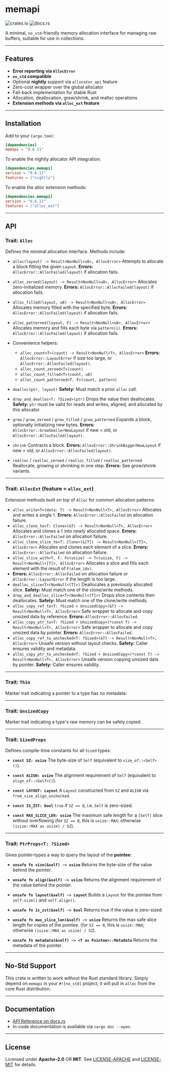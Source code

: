 # memapi

![crates.io](https://img.shields.io/crates/v/memapi.svg) ![docs.rs](https://docs.rs/memapi/badge.svg)

A minimal, `no_std`-friendly memory allocation interface for managing raw buffers, suitable for use in collections.

---

## Features

* **Error reporting via `AllocError`**
* **`no_std` compatible**
* Optional **nightly** support via `allocator_api` feature
* Zero-cost wrapper over the global allocator
* Fall-back implementation for stable Rust
* Allocation, deallocation, grow/shrink, and realloc operations
* **Extension methods via `alloc_ext` feature**

---

## Installation

Add to your `Cargo.toml`:

```toml
[dependencies]
memapi = "0.6.11"
```

To enable the nightly allocator API integration:

```toml
[dependencies.memapi]
version = "0.6.11"
features = ["nightly"]
```

To enable the alloc extension methods:

```toml
[dependencies.memapi]
version = "0.6.11"
features = ["alloc_ext"]
```

---

## API

### Trait: `Alloc`

Defines the minimal allocation interface. Methods include:

* `alloc(layout) -> Result<NonNull<u8>, AllocError>`
  Attempts to allocate a block fitting the given `Layout`.
  **Errors:** `AllocError::AllocFailed(layout)` if allocation fails.
* `alloc_zeroed(layout) -> Result<NonNull<u8>, AllocError>`
  Allocates zero-initialized memory.
  **Errors:** `AllocError::AllocFailed(layout)` if allocation fails.
* `alloc_filled(layout, u8) -> Result<NonNull<u8>, AllocError>`
  Allocates memory filled with the specified byte.
  **Errors:** `AllocError::AllocFailed(layout)` if allocation fails.
* `alloc_patterned(layout, F) -> Result<NonNull<u8>, AllocError>`
  Allocates memory and fills each byte via `pattern(i)`.
  **Errors:** `AllocError::AllocFailed(layout)` if allocation fails.
* Convenience helpers:

    * `alloc_count<T>(count) -> Result<NonNull<T>, AllocError>`
      **Errors:** `AllocError::LayoutError` if size too large, or `AllocError::AllocFailed(layout)`.
    * `alloc_count_zeroed<T>(count)`
    * `alloc_count_filled<T>(count, u8)`
    * `alloc_count_patterned<T, F>(count, pattern)`
* `dealloc(ptr, layout)`
  **Safety:** Must match a prior `alloc` call.
* `drop_and_dealloc<T: ?Sized>(ptr)`
  Drops the value then deallocates.
  **Safety:** `ptr` must be valid for reads and writes, aligned, and allocated by this allocator.
* `grow` / `grow_zeroed` / `grow_filled` / `grow_patterned`
  Expands a block, optionally initializing new bytes.
  **Errors:** `AllocError::GrowSmallerNewLayout` if new < old, or `AllocError::AllocFailed(layout)`.
* `shrink`
  Contracts a block.
  **Errors:** `AllocError::ShrinkBiggerNewLayout` if new > old, or `AllocError::AllocFailed(layout)`.
* `realloc` / `realloc_zeroed` / `realloc_filled` / `realloc_patterned`
  Reallocate, growing or shrinking in one step.
  **Errors:** See grow/shrink variants.

---

### Trait: `AllocExt` (feature = `alloc_ext`)

Extension methods built on top of `Alloc` for common allocation patterns:

* `alloc_write<T>(data: T) -> Result<NonNull<T>, AllocError>`
  Allocates and writes a single `T`.
  **Errors:** `AllocError::AllocFailed` on allocation failure.
* `alloc_clone_to<T: Clone>(&T) -> Result<NonNull<T>, AllocError>`
  Allocates and clones a `T` into newly allocated space.
  **Errors:** `AllocError::AllocFailed` on allocation failure.
* `alloc_clone_slice_to<T: Clone>(&[T]) -> Result<NonNull<[T]>, AllocError>`
  Allocates and clones each element of a slice.
  **Errors:** `AllocError::AllocFailed` on allocation failure.
* `alloc_slice_with<T, F: Fn(usize) -> T>(usize, F) -> Result<NonNull<[T]>, AllocError>`
  Allocates a slice and fills each element with the result of `F(elem_idx)`.
* **Errors:** `AllocError::AllocFailed` on allocation failure or `AllocError::LayoutError` if the length is too large.
* `dealloc_slice<T>(NonNull<[T]>)`
  Deallocates a previously allocated slice.
  **Safety:** Must match one of the clone/write methods.
* `drop_and_dealloc_slice<T>(NonNull<[T]>)`
  Drops slice contents then deallocates.
  **Safety:** Must match one of the clone/write methods.
* `alloc_copy_ref_to<T: ?Sized + UnsizedCopy>(&T) -> Result<NonNull<T>, AllocError>`
  Safe wrapper to allocate and copy unsized data by reference.
  **Errors:** `AllocError::AllocFailed`.
* `alloc_copy_ptr_to<T: ?Sized + UnsizedCopy>(*const T) -> Result<NonNull<T>, AllocError>`
  Safe wrapper to allocate and copy unsized data by pointer.
  **Errors:** `AllocError::AllocFailed`.
* `alloc_copy_ref_to_unchecked<T: ?Sized>(&T) -> Result<NonNull<T>, AllocError>`
  Unsafe version without layout checks.
  **Safety:** Caller ensures validity and metadata.
* `alloc_copy_ptr_to_unchecked<T: ?Sized + UnsizedCopy>(*const T) -> Result<NonNull<T>, AllocError>`
  Unsafe version copying unsized data by pointer.
  **Safety:** Caller ensures validity.

---

### Trait: `Thin`

Marker trait indicating a pointer to a type has no metadata.

---

### Trait: `UnsizedCopy`

Marker trait indicating a type's raw memory can be safely copied.

---

### Trait: `SizedProps`

Defines compile-time constants for all `Sized` types:

* **`const SZ: usize`**
  The byte-size of `Self` (equivalent to `size_of::<Self>()`).

* **`const ALIGN: usize`**
  The alignment requirement of `Self` (equivalent to `align_of::<Self>()`).

* **`const LAYOUT: Layout`**
  A `Layout` constructed from `SZ` and `ALIGN` via `from_size_align_unchecked`.

* **`const IS_ZST: bool`**
  `true` if `SZ == 0`, i.e. `Self` is zero-sized.

* **`const MAX_SLICE_LEN: usize`**
  The maximum safe length for a `[Self]` slice without overflowing
  (for `SZ == 0`, this is `usize::MAX`; otherwise `(isize::MAX as usize) / SZ`).

---

### Trait: `PtrProps<T: ?Sized>`

Gives pointer‐types a way to query the layout of the **pointee**:

* **`unsafe fn size(&self) -> usize`**
  Returns the byte-size of the value behind the pointer.

* **`unsafe fn align(&self) -> usize`**
  Returns the alignment requirement of the value behind the pointer.

* **`unsafe fn layout(&self) -> Layout`**
  Builds a `Layout` for the pointee from `self.size()` and `self.align()`.

* **`unsafe fn is_zst(&self) -> bool`**
  Returns true if the value is zero-sized.

* **`unsafe fn max_slice_len(&self) -> usize`**
  Returns the max safe slice length for copies of the pointee.
  (for `SZ == 0`, this is `usize::MAX`; otherwise `(isize::MAX as usize) / SZ`).

* **`unsafe fn metadata(&self) -> <T as Pointee>::Metadata`**
  Returns the metadata of the pointer.

---

## No-Std Support

This crate is written to work without the Rust standard library. Simply depend on `memapi` in your `#![no_std]` project;
it will pull in `alloc` from the core Rust distribution.

---

## Documentation

* [API Reference on docs.rs](https://docs.rs/memapi)
* In-code documentation is available via `cargo doc --open`.

---

## License

Licensed under **Apache-2.0** OR **MIT**. See [LICENSE-APACHE](LICENSE-APACHE) and [LICENSE-MIT](LICENSE-MIT) for
details.
